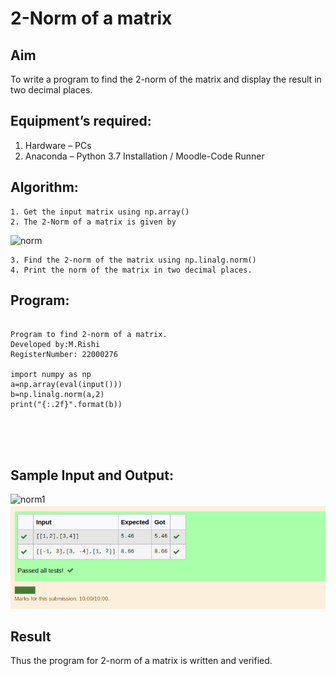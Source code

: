 # 2-Norm of a matrix
## Aim
To write a program to find the 2-norm of the matrix and display the result in two decimal places.
## Equipment’s required:
1.	Hardware – PCs
2.	Anaconda – Python 3.7 Installation / Moodle-Code Runner
## Algorithm:
	1. Get the input matrix using np.array()
	2. The 2-Norm of a matrix is given by 
![norm](./normeqn1.jpg)
    
    3. Find the 2-norm of the matrix using np.linalg.norm()
	4. Print the norm of the matrix in two decimal places.
## Program:
```

Program to find 2-norm of a matrix.
Developed by:M.Rishi
RegisterNumber: 22000276

import numpy as np
a=np.array(eval(input()))
b=np.linalg.norm(a,2)
print("{:.2f}".format(b))





```
## Sample Input and Output:
![norm1](./input.jpg)
![OUTPUT](/norm.png)

## Result
Thus the program for 2-norm of a matrix is written and verified.
